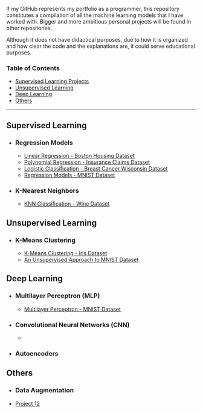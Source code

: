 

If my GitHub represents my portfolio as a programmer, this repository constitutes a compilation of all the machine learning models that I have worked with. Bigger and more ambitious personal projects will be found in other repositories.

Although it does not have didactical purposes, due to how it is organized and how clear the code and the explanations are, it could serve educational purposes.

### Table of Contents
- [Supervised Learning Projects](#Supervised-Learning)
- [Unsupervised Learning](#Unsupervised-Learning)
- [Deep Learning](#Deep-Learning)
- [Others](#Others)

------

## Supervised Learning
  - ### Regression Models
    - [Linear Regression - Boston Housing Dataset]()
    - [Polynomial Regression - Insurance Claims Dataset]()
    - [Logistic Classification - Breast Cancer Wisconsin Dataset]()
    - [Regression Models - MNIST Dataset]()
  - ### K-Nearest Neighbors
    - [KNN Classification - Wine Dataset]()
## Unsupervised Learning
  - ### K-Means Clustering
    - [K-Means Clustering - Iris Dataset]()
    - [An Unsupervised Approach to MNIST Dataset]()
## Deep Learning
  - ### Multilayer Perceptron (MLP)
    - [Multilayer Perceptron - MNIST Dataset]()
  - ### Convolutional Neural Networks (CNN)
    - []()
  - ### Autoencoders
## Others
 - ### Data Augmentation
  - [Project 12]()
